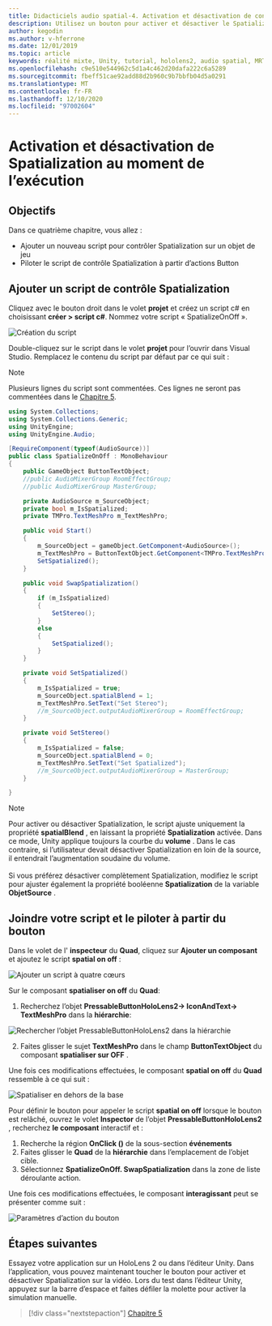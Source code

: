 ```yaml
---
title: Didacticiels audio spatial-4. Activation et désactivation de contenu audio spatial au moment de l’exécution
description: Utilisez un bouton pour activer et désactiver le Spatialization de l’audio au moment de l’exécution.
author: kegodin
ms.author: v-hferrone
ms.date: 12/01/2019
ms.topic: article
keywords: réalité mixte, Unity, tutorial, hololens2, audio spatial, MRTK, boîte à outils de réalité mixte, UWP, Windows 10, HRTF, fonction de transfert liée aux têtes, réverbération, Microsoft Spatializer
ms.openlocfilehash: c9e510e544962c5d1a4c462d20dafa222c6a5289
ms.sourcegitcommit: fbeff51cae92add88d2b960c9b7bbfb04d5a0291
ms.translationtype: MT
ms.contentlocale: fr-FR
ms.lasthandoff: 12/10/2020
ms.locfileid: "97002604"
---
```

# <a name="enabling-and-disabling-spatialization-at-run-time"></a>Activation et désactivation de Spatialization au moment de l’exécution

## <a name="objectives"></a>Objectifs
Dans ce quatrième chapitre, vous allez :
* Ajouter un nouveau script pour contrôler Spatialization sur un objet de jeu
* Piloter le script de contrôle Spatialization à partir d’actions Button

## <a name="add-spatialization-control-script"></a>Ajouter un script de contrôle Spatialization
Cliquez avec le bouton droit dans le volet **projet** et créez un script c# en choisissant **créer > script c#**. Nommez votre script « SpatializeOnOff ».

![Création du script](images/spatial-audio/create-script.png)

Double-cliquez sur le script dans le volet **projet** pour l’ouvrir dans Visual Studio. Remplacez le contenu du script par défaut par ce qui suit :

> [!NOTE]
> Plusieurs lignes du script sont commentées. Ces lignes ne seront pas commentées dans le [Chapitre 5](unity-spatial-audio-ch5.md).

```c#
using System.Collections;
using System.Collections.Generic;
using UnityEngine;
using UnityEngine.Audio;

[RequireComponent(typeof(AudioSource))]
public class SpatializeOnOff : MonoBehaviour
{
    public GameObject ButtonTextObject;
    //public AudioMixerGroup RoomEffectGroup;
    //public AudioMixerGroup MasterGroup;

    private AudioSource m_SourceObject;
    private bool m_IsSpatialized;
    private TMPro.TextMeshPro m_TextMeshPro;

    public void Start()
    {
        m_SourceObject = gameObject.GetComponent<AudioSource>();
        m_TextMeshPro = ButtonTextObject.GetComponent<TMPro.TextMeshPro>();
        SetSpatialized();
    }

    public void SwapSpatialization()
    {
        if (m_IsSpatialized)
        {
            SetStereo();
        }
        else
        {
            SetSpatialized();
        }
    }

    private void SetSpatialized()
    {
        m_IsSpatialized = true;
        m_SourceObject.spatialBlend = 1;
        m_TextMeshPro.SetText("Set Stereo");
        //m_SourceObject.outputAudioMixerGroup = RoomEffectGroup;
    }

    private void SetStereo()
    {
        m_IsSpatialized = false;
        m_SourceObject.spatialBlend = 0;
        m_TextMeshPro.SetText("Set Spatialized");
        //m_SourceObject.outputAudioMixerGroup = MasterGroup;
    }

}
```

> [!NOTE]
> Pour activer ou désactiver Spatialization, le script ajuste uniquement la propriété **spatialBlend** , en laissant la propriété **Spatialization** activée. Dans ce mode, Unity applique toujours la courbe du **volume** . Dans le cas contraire, si l’utilisateur devait désactiver Spatialization en loin de la source, il entendrait l’augmentation soudaine du volume. <br> <br>
> Si vous préférez désactiver complètement Spatialization, modifiez le script pour ajuster également la propriété booléenne **Spatialization** de la variable **ObjetSource** .

## <a name="attach-your-script-and-drive-it-from-the-button"></a>Joindre votre script et le piloter à partir du bouton
Dans le volet de l' **inspecteur** du **Quad**, cliquez sur **Ajouter un composant** et ajoutez le script **spatial on off** :

![Ajouter un script à quatre cœurs](images/spatial-audio/add-script-to-quad.png)

Sur le composant **spatialiser on off** du **Quad**:
1. Recherchez l’objet **PressableButtonHoloLens2-> IconAndText-> TextMeshPro** dans la **hiérarchie**:

![Rechercher l’objet PressableButtonHoloLens2 dans la hiérarchie](images/spatial-audio/pressable-button-object.png)

2. Faites glisser le sujet **TextMeshPro** dans le champ **ButtonTextObject** du composant **spatialiser sur OFF** .

Une fois ces modifications effectuées, le composant **spatial on off** du **Quad** ressemble à ce qui suit :

![Spatialiser en dehors de la base](images/spatial-audio/spatialize-on-off-basic.png)

Pour définir le bouton pour appeler le script **spatial on off** lorsque le bouton est relâché, ouvrez le volet **Inspector** de l’objet **PressableButtonHoloLens2** , recherchez **le composant** interactif et :
1. Recherche la région **OnClick ()** de la sous-section **événements**
2. Faites glisser le **Quad** de la **hiérarchie** dans l’emplacement de l’objet cible.
3. Sélectionnez **SpatializeOnOff. SwapSpatialization** dans la zone de liste déroulante action.

Une fois ces modifications effectuées, le composant **interagissant** peut se présenter comme suit :

![Paramètres d’action du bouton](images/spatial-audio/button-action-settings.png)

## <a name="next-steps"></a>Étapes suivantes
Essayez votre application sur un HoloLens 2 ou dans l’éditeur Unity. Dans l’application, vous pouvez maintenant toucher le bouton pour activer et désactiver Spatialization sur la vidéo. Lors du test dans l’éditeur Unity, appuyez sur la barre d’espace et faites défiler la molette pour activer la simulation manuelle. 

> [!div class="nextstepaction"]
> [Chapitre 5](unity-spatial-audio-ch5.md) 

